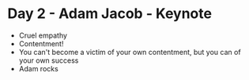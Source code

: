 # Day 2 - Adam Jacob - Keynote #

* Cruel empathy
* Contentment!
* You can't become a victim of your own contentment, but you can of your own
success
* Adam rocks
